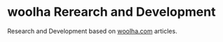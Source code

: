 # woolha Rerearch and Development
Research and Development based on [woolha.com](https://www.woolha.com) articles.
